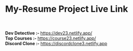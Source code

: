 # My-Resume Project Live Link <br/><br/>
<b>Dev Detective :- </b> https://dev23.netlify.app/<br/>
<b>Top Courses :- </b> https://course23.netlify.app/<br/>
<b>Discord Clone :- </b> https://discordclone3.netlify.app<br/>
